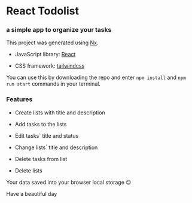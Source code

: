 # React Todolist

### a simple app to organize your tasks

This project was generated using [Nx](https://nx.dev).

- JavaScript library: [React](https://reactjs.org/)

- CSS framework: [tailwindcss](https://tailwindcss.com)

You can use this by downloading the repo and enter `npm install` and `npm run start` commands in your terminal.

### Features

- Create lists with title and description

- Add tasks to the lists

- Edit tasks` title and status

- Change lists` title and description

- Delete tasks from list

- Delete lists

Your data saved into your browser local storage 😉

Have a beautiful day
